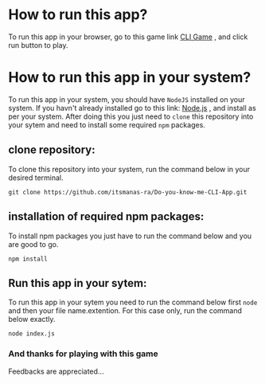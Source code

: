 # How to run this app?
To run this app in your browser, go to this game link [CLI Game](https://replit.com/@manasranjan96/Do-you-know-me?embed=true) , and click run button to play.
# How to run this app in your system?
To run this app in your system, you should have `NodeJS` installed on your system. If you havn't already installed go to this link: [Node.js](https://nodejs.org/en/) , and install as per your system. After doing this you just need to `clone` this repository into your sytem and need to install some required `npm` packages.

## clone repository:
To clone this repository into your system, run the command below in your desired terminal.

`git clone https://github.com/itsmanas-ra/Do-you-know-me-CLI-App.git`

## installation of required npm packages:
To install npm packages you just have to run the command below and you are good to go.

`npm install`

## Run this app in your sytem:
To run this app in your sytem you need to run the command below first `node` and then your file name.extention. For this case only, run the command below exactly.

`node index.js`

### And thanks for playing with this game

Feedbacks are appreciated...
